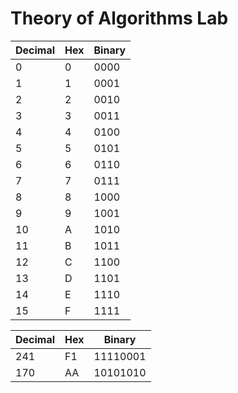 # Theory of Algorithms Lab

| Decimal | Hex | Binary |
|---------|-----|--------|
|       0 |   0 |   0000 |
|       1 |   1 |   0001 |
|       2 |   2 |   0010 |
|       3 |   3 |   0011 |
|       4 |   4 |   0100 |
|       5 |   5 |   0101 |
|       6 |   6 |   0110 |
|       7 |   7 |   0111 |
|       8 |   8 |   1000 |
|       9 |   9 |   1001 |
|      10 |   A |   1010 |
|      11 |   B |   1011 |
|      12 |   C |   1100 |
|      13 |   D |   1101 |
|      14 |   E |   1110 |
|      15 |   F |   1111 |

|Decimal | Hex |   Binary |
|--------|-----|----------|
|    241 |  F1 | 11110001 |
|    170 |  AA | 10101010 |
